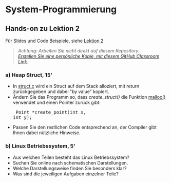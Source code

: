 # System-Programmierung
## Hands-on zu Lektion 2
Für Slides und Code Beispiele, siehe [Lektion 2](../../../fhnw-syspr/blob/master/02/README.md)

> *Achtung: Arbeiten Sie nicht direkt auf diesem Repository.*<br/>
> *[Erstellen Sie eine persönliche Kopie, mit diesem GitHub Classroom Link](https://classroom.github.com/a/ojMbVDKD).*

### a) Heap Struct, 15'
* In [struct.c](struct.c) wird ein Struct auf dem Stack alloziert, mit return zurückgegeben und dabei "by value" kopiert.
* Ändern Sie das Programm so, dass *create_struct()* die Funktion [malloc()](http://man7.org/linux/man-pages/man3/malloc.3.html) verwendet und einen Pointer zurück gibt:<pre>
    Point *create_point(int x, int y);</pre>
* Passen Sie den restlichen Code entsprechend an, der Compiler gibt Ihnen dabei nützliche Hinweise.

### b) Linux Betriebssystem, 5'
* Aus welchen Teilen besteht das Linux Betriebssystem?
* Suchen Sie online nach schematischen Darstellungen.
* Welche Darstellungsweise finden Sie besonders klar?
* Was sind die jeweiligen Aufgaben einzelner Teile?
